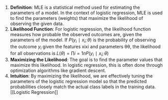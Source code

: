 1. **Definition**: MLE is a statistical method used for estimating the parameters of a model. In the context of logistic regression, MLE is used to find the parameters (weights) that maximize the likelihood of observing the given data.
2. **Likelihood Function**: For logistic regression, the likelihood function measures how probable the observed outcomes are, given the parameters of the model. If $P(y_i∣x_i;θ)$ is the probability of observing the outcome $y_i$ given the features xixi​ and parameters θθ, the likelihood for all observations is $L(θ)=∏i=1nP(y_i∣x_i;θ)$
3. **Maximizing the Likelihood**: The goal is to find the parameter values that maximize this likelihood. In logistic regression, this is often done through optimization algorithms like gradient descent.
4. **Intuition**: By maximizing the likelihood, we are effectively tuning the parameters of the logistic regression model so that the predicted probabilities closely match the actual class labels in the training data.
[[Logistic Regression]] 